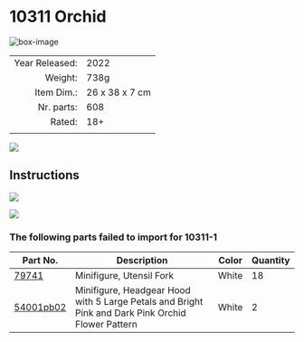 # 10311 Orchid

![box-image](https://img.bricklink.com/ItemImage/ON/0/10311-1.png)

|              |       | 
|  ---:        | ---   |
|Year Released:| 2022  | 
|Weight:       | 738g |
|Item Dim.:    |26 x 38 x 7 cm |
|Nr. parts:    | 608 |
|Rated:        | 18+  |
|              |      |

![](https://img.bricklink.com/ItemImage/SL/10311-1.png)

## Instructions

[![](https://www.lego.com/cdn/product-assets/product.bi.core.img/6415032.png)](https://www.lego.com/cdn/product-assets/product.bi.core.pdf/6415032.pdf)

[![](https://www.lego.com/cdn/product-assets/product.bi.additional.main.img/10311_IT_BI_Build_Translate.png)](https://www.lego.com/cdn/product-assets/product.bi.additional.main.pdf/10311_IT_BI_Build_Translate.pdf)

### The following parts failed to import for 10311-1

 Part No. | Description | Color | Quantity
 -------- | ----------- | ----- | --------
[79741](https://www.bricklink.com/v2/search.page?q=79741#T=A) | Minifigure, Utensil Fork | White | 18
[54001pb02](https://www.bricklink.com/v2/search.page?q=54001pb02#T=A) | Minifigure, Headgear Hood with 5 Large Petals and Bright Pink and Dark Pink Orchid Flower Pattern | White | 2

